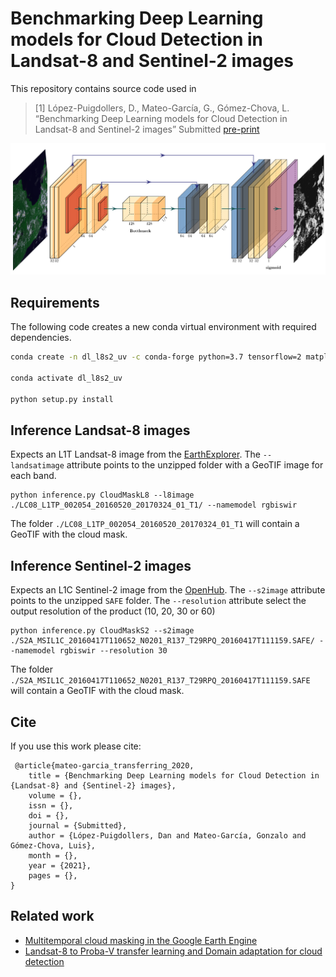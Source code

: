 # Benchmarking Deep Learning models for Cloud Detection in Landsat-8 and Sentinel-2 images

This repository contains source code used in

> [1] López-Puigdollers, D., Mateo-García, G., Gómez-Chova, L. “Benchmarking Deep Learning models for Cloud Detection in Landsat-8 and Sentinel-2 images” Submitted [pre-print](https://arxiv.org/abs/xxxx.xxxxx)

![NN architecture](figs/neural_network.png)

## Requirements

The following code creates a new conda virtual environment with required dependencies.

```bash
conda create -n dl_l8s2_uv -c conda-forge python=3.7 tensorflow=2 matplotlib --y

conda activate dl_l8s2_uv

python setup.py install

```

## Inference Landsat-8 images

Expects an L1T Landsat-8 image from the [EarthExplorer](https://earthexplorer.usgs.gov/).
The `--landsatimage` attribute points to the unzipped folder with a GeoTIF image for each band.

```
python inference.py CloudMaskL8 --l8image ./LC08_L1TP_002054_20160520_20170324_01_T1/ --namemodel rgbiswir
```
The folder `./LC08_L1TP_002054_20160520_20170324_01_T1` will contain a GeoTIF with the cloud mask.

## Inference Sentinel-2 images

Expects an L1C Sentinel-2 image from the [OpenHub](https://scihub.copernicus.eu/dhus).
The `--s2image` attribute points to the unzipped `SAFE` folder. The `--resolution` attribute select the output resolution of the product (10, 20, 30 or 60)

```
python inference.py CloudMaskS2 --s2image ./S2A_MSIL1C_20160417T110652_N0201_R137_T29RPQ_20160417T111159.SAFE/ --namemodel rgbiswir --resolution 30
```
The folder `./S2A_MSIL1C_20160417T110652_N0201_R137_T29RPQ_20160417T111159.SAFE` will contain a GeoTIF with the cloud mask.


## Cite

If you use this work please cite:

```
 @article{mateo-garcia_transferring_2020,
	title = {Benchmarking Deep Learning models for Cloud Detection in {Landsat-8} and {Sentinel-2} images},
	volume = {},
	issn = {},
	doi = {},
	journal = {Submitted},
	author = {López-Puigdollers, Dan and Mateo-García, Gonzalo and Gómez-Chova, Luis},
	month = {},
	year = {2021},
	pages = {},
}
```

## Related work

* [Multitemporal cloud masking in the Google Earth Engine](https://github.com/IPL-UV/ee_ipl_uv)
* [Landsat-8 to Proba-V transfer learning and Domain adaptation for cloud detection](https://github.com/IPL-UV/pvl8dagans)
